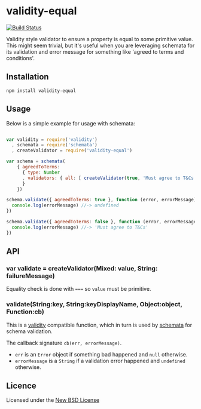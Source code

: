 # validity-equal

[![Build Status](https://travis-ci.org/bengourley/validity-equal.png?branch=master)](https://travis-ci.org/bengourley/validity-equal)

Validity style validator to ensure a property is equal to some primitive value. This
might seem trivial, but it's useful when you are leveraging schemata for its validation
and error message for something like 'agreed to terms and conditions'.

## Installation

    npm install validity-equal

## Usage

Below is a simple example for usage with schemata:

```js

var validity = require('validity')
  , schemata = require('schemata')
  , createValidator = require('validity-equal')

var schema = schemata(
    { agreedToTerms:
      { type: Number
      , validators: { all: [ createValidator(true, 'Must agree to T&Cs') ] }
      }
    })

schema.validate({ agreedToTerms: true }, function (error, errorMessage) {
  console.log(errorMessage) //-> undefined
})

schema.validate({ agreedToTerms: false }, function (error, errorMessage) {
  console.log(errorMessage) //-> 'Must agree to T&Cs'
})
```

## API

### var validate = createValidator(Mixed: value, String: failureMessage)

Equality check is done with `===` so `value` must be primitive.

### validate(String:key, String:keyDisplayName, Object:object, Function:cb)

This is a [validity](https://npmjs.org/package/validity) compatible function, which in turn is
used by [schemata](https://npmjs.org/package/schemata) for schema validation.

The callback signature `cb(err, errorMessage)`.
- `err` is an `Error` object if something bad happened and `null` otherwise.
- `errorMessage` is a `String` if a validation error happened and `undefined` otherwise.

## Licence
Licensed under the [New BSD License](http://opensource.org/licenses/bsd-license.php)